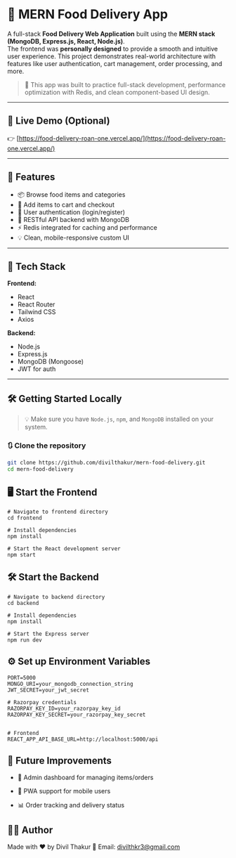 # 🍔 MERN Food Delivery App

A full-stack **Food Delivery Web Application** built using the **MERN stack (MongoDB, Express.js, React, Node.js)**.  
The frontend was **personally designed** to provide a smooth and intuitive user experience. This project demonstrates real-world architecture with features like user authentication, cart management, order processing, and more.

> 🧠 This app was built to practice full-stack development, performance optimization with Redis, and clean component-based UI design.

---

## 🔗 Live Demo (Optional)

👉 [https://food-delivery-roan-one.vercel.app/](https://food-delivery-roan-one.vercel.app/)

---

## 🚀 Features

- 📦 Browse food items and categories
- 🛒 Add items to cart and checkout
- 🔐 User authentication (login/register)
- 💾 RESTful API backend with MongoDB
- ⚡ Redis integrated for caching and performance
- 💡 Clean, mobile-responsive custom UI

---

## 🧰 Tech Stack

**Frontend:**
- React
- React Router
- Tailwind CSS
- Axios

**Backend:**
- Node.js
- Express.js
- MongoDB (Mongoose)
- JWT for auth


---

## 🛠️ Getting Started Locally

> 💡 Make sure you have `Node.js`, `npm`, and `MongoDB` installed on your system.

### 🔃 Clone the repository

```bash
git clone https://github.com/divilthakur/mern-food-delivery.git
cd mern-food-delivery
```

## 🖥️ Start the Frontend
```
# Navigate to frontend directory
cd frontend

# Install dependencies
npm install

# Start the React development server
npm start
```

## 🛠️ Start the Backend
```
# Navigate to backend directory
cd backend

# Install dependencies
npm install

# Start the Express server
npm run dev
```
## ⚙️ Set up Environment Variables

```
PORT=5000
MONGO_URI=your_mongodb_connection_string
JWT_SECRET=your_jwt_secret

# Razorpay credentials
RAZORPAY_KEY_ID=your_razorpay_key_id
RAZORPAY_KEY_SECRET=your_razorpay_key_secret


# Frontend
REACT_APP_API_BASE_URL=http://localhost:5000/api
```

## 📌 Future Improvements

- 🧾 Admin dashboard for managing items/orders

- 📱 PWA support for mobile users

- 📊 Order tracking and delivery status

## 🙋‍♂️ Author
Made with ❤️ by Divil Thakur
📧 Email: divilthkr3@gmail.com




